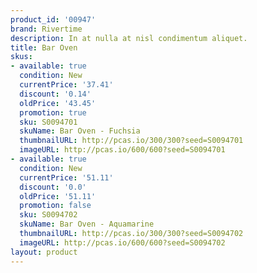 ```yaml
---
product_id: '00947'
brand: Rivertime
description: In at nulla at nisl condimentum aliquet.
title: Bar Oven
skus:
- available: true
  condition: New
  currentPrice: '37.41'
  discount: '0.14'
  oldPrice: '43.45'
  promotion: true
  sku: S0094701
  skuName: Bar Oven - Fuchsia
  thumbnailURL: http://pcas.io/300/300?seed=S0094701
  imageURL: http://pcas.io/600/600?seed=S0094701
- available: true
  condition: New
  currentPrice: '51.11'
  discount: '0.0'
  oldPrice: '51.11'
  promotion: false
  sku: S0094702
  skuName: Bar Oven - Aquamarine
  thumbnailURL: http://pcas.io/300/300?seed=S0094702
  imageURL: http://pcas.io/600/600?seed=S0094702
layout: product
---
```

